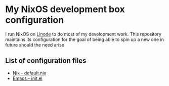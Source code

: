 # My NixOS development box configuration

I run NixOS on [Linode](https://www.linode.com/?r=35df12b4f05dbbe08d1b112e3a8a0c9f72080363) to do most of my development work. This repository maintains its configuration for the goal of being able to spin up a new one in future should the need arise

## List of configuration files

- [Nix - default.nix](default.nix)
- [Emacs - init.el](init.el)
